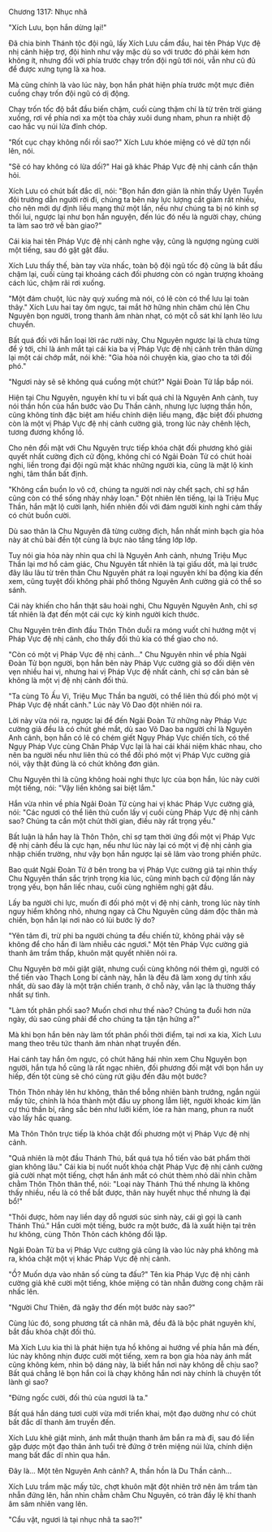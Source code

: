 




Chương 1317: Nhục nhã


"Xích Lưu, bọn hắn dừng lại!"

Đã chia binh Thánh tộc đội ngũ, lấy Xích Lưu cầm đầu, hai tên Pháp Vực đệ nhị cảnh hiệp trợ, đội hình như vậy mặc dù so với trước đó phải kém hơn không ít, nhưng đối với phía trước chạy trốn đội ngũ tới nói, vẫn như cũ đủ để được xưng tụng là xa hoa.

Mà cũng chính là vào lúc này, bọn hắn phát hiện phía trước một mực điên cuồng chạy trốn đội ngũ có dị động.

Chạy trốn tốc độ bắt đầu biến chậm, cuối cùng thậm chí là từ trên trời giáng xuống, rơi về phía nơi xa một tòa chảy xuôi dung nham, phun ra nhiệt độ cao hắc vụ núi lửa đỉnh chóp.

"Rốt cục chạy không nổi rồi sao?" Xích Lưu khóe miệng có vẻ dữ tợn nổi lên, nói.

"Sẽ có hay không có lừa dối?" Hai gã khác Pháp Vực đệ nhị cảnh cẩn thận hỏi.

Xích Lưu có chút bất đắc dĩ, nói: "Bọn hắn đơn giản là nhìn thấy Uyên Tuyền đội trưởng dẫn người rời đi, chúng ta bên này lực lượng cắt giảm rất nhiều, cho nên mới dự định liều mạng thử một lần, nếu như chúng ta bị nó kinh sợ thối lui, ngược lại như bọn hắn nguyện, đến lúc đó nếu là người chạy, chúng ta làm sao trở về bàn giao?"

Cái kia hai tên Pháp Vực đệ nhị cảnh nghe vậy, cũng là ngượng ngùng cười một tiếng, sau đó gật gật đầu.

Xích Lưu thấy thế, bàn tay vừa nhấc, toàn bộ đội ngũ tốc độ cũng là bắt đầu chậm lại, cuối cùng tại khoảng cách đối phương còn có ngàn trượng khoảng cách lúc, chậm rãi rơi xuống.

"Một đám chuột, lúc này quỳ xuống mà nói, có lẽ còn có thể lưu lại toàn thây." Xích Lưu hai tay ôm ngực, tai mắt hờ hững nhìn chăm chú lên Chu Nguyên bọn người, trong thanh âm nhàn nhạt, có một cỗ sát khí lạnh lẽo lưu chuyển.

Bất quá đối với hắn loại lời rác rưởi này, Chu Nguyên ngược lại là chưa từng để ý tới, chỉ là ánh mắt tại cái kia ba vị Pháp Vực đệ nhị cảnh trên thân dừng lại một cái chớp mắt, nói khẽ: "Gia hỏa nói chuyện kia, giao cho ta tới đối phó."

"Ngươi này sẽ sẽ không quá cuồng một chút?" Ngải Đoàn Tử lắp bắp nói.

Hiện tại Chu Nguyên, nguyên khí tu vi bất quá chỉ là Nguyên Anh cảnh, tuy nói thần hồn của hắn bước vào Du Thần cảnh, nhưng lực lượng thần hồn, cũng không tính đặc biệt am hiểu chính diện liều mạng, đặc biệt đối phương còn là một vị Pháp Vực đệ nhị cảnh cường giả, trong lúc này chênh lệch, tương đương khổng lồ.

Cho nên đối mặt với Chu Nguyên trực tiếp khóa chặt đối phương khó giải quyết nhất cường địch cử động, không chỉ có Ngải Đoàn Tử có chút hoài nghi, liền trong đại đội ngũ mặt khác những người kia, cũng là mặt lộ kinh nghi, tâm thần bất định.

"Không cần buồn lo vô cớ, chúng ta người nơi này chết sạch, chỉ sợ hắn cũng còn có thể sống nhảy nhảy loạn." Đột nhiên lên tiếng, lại là Triệu Mục Thần, hắn mặt lộ cười lạnh, hiển nhiên đối với đám người kinh nghi cảm thấy có chút buồn cười.

Dù sao thân là Chu Nguyên đã từng cường địch, hắn nhất minh bạch gia hỏa này át chủ bài đến tột cùng là bực nào tầng tầng lớp lớp.

Tuy nói gia hỏa này nhìn qua chỉ là Nguyên Anh cảnh, nhưng Triệu Mục Thần lại mơ hồ cảm giác, Chu Nguyên tất nhiên là tại giấu dốt, mà lại trước đây lâu lâu từ trên thân Chu Nguyên phát ra loại nguyên khí ba động kia đến xem, cũng tuyệt đối không phải phổ thông Nguyên Anh cường giả có thể so sánh.

Cái này khiến cho hắn thật sâu hoài nghi, Chu Nguyên Nguyên Anh, chỉ sợ tất nhiên là đạt đến một cái cực kỳ kinh người kích thước.

Chu Nguyên trên đỉnh đầu Thôn Thôn duỗi ra móng vuốt chỉ hướng một vị Pháp Vực đệ nhị cảnh, cho thấy đối thủ kia có thể giao cho nó.

"Còn có một vị Pháp Vực đệ nhị cảnh..." Chu Nguyên nhìn về phía Ngải Đoàn Tử bọn người, bọn hắn bên này Pháp Vực cường giả so đối diện vẻn vẹn nhiều hai vị, nhưng hai vị Pháp Vực đệ nhất cảnh, chỉ sợ căn bản sẽ không là một vị đệ nhị cảnh đối thủ.

"Ta cùng Tô Ấu Vi, Triệu Mục Thần ba người, có thể liên thủ đối phó một vị Pháp Vực đệ nhất cảnh." Lúc này Võ Dao đột nhiên nói ra.

Lời này vừa nói ra, ngược lại để đến Ngải Đoàn Tử những này Pháp Vực cường giả đều là có chút ghé mắt, dù sao Võ Dao ba người chỉ là Nguyên Anh cảnh, bọn hắn có lẽ có chém giết Ngụy Pháp Vực chiến tích, có thể Ngụy Pháp Vực cùng Chân Pháp Vực lại là hai cái khái niệm khác nhau, cho nên ba người nếu như liên thủ có thể đối phó một vị Pháp Vực cường giả nói, vậy thật đúng là có chút không đơn giản.

Chu Nguyên thì là cũng không hoài nghi thực lực của bọn hắn, lúc này cười một tiếng, nói: "Vậy liền không sai biệt lắm."

Hắn vừa nhìn về phía Ngải Đoàn Tử cùng hai vị khác Pháp Vực cường giả, nói: "Các ngươi có thể liên thủ cuốn lấy vị cuối cùng Pháp Vực đệ nhị cảnh sao? Chúng ta cần một chút thời gian, điều này rất trọng yếu."

Bất luận là hắn hay là Thôn Thôn, chỉ sợ tạm thời ứng đối một vị Pháp Vực đệ nhị cảnh đều là cực hạn, nếu như lúc này lại có một vị đệ nhị cảnh gia nhập chiến trường, như vậy bọn hắn ngược lại sẽ lâm vào trong phiền phức.

Bao quát Ngải Đoàn Tử ở bên trong ba vị Pháp Vực cường giả tại nhìn thấy Chu Nguyên thần sắc trịnh trọng kia lúc, cũng minh bạch cử động lần này trọng yếu, bọn hắn liếc nhau, cuối cùng nghiêm nghị gật đầu.

Lấy ba người chi lực, muốn đi đối phó một vị đệ nhị cảnh, trong lúc này tính nguy hiểm không nhỏ, nhưng ngay cả Chu Nguyên cũng dám độc thân mà chiến, bọn hắn lại nơi nào có lùi bước lý do?

"Yên tâm đi, trừ phi ba người chúng ta đều chiến tử, không phải vậy sẽ không để cho hắn đi làm nhiễu các ngươi." Một tên Pháp Vực cường giả thanh âm trầm thấp, khuôn mặt quyết nhiên nói ra.

Chu Nguyên bờ môi giật giật, nhưng cuối cùng không nói thêm gì, người có thể tiến vào Thạch Long bí cảnh này, hẳn là đều đã làm xong dự tính xấu nhất, dù sao đây là một trận chiến tranh, ở chỗ này, vẫn lạc là thường thấy nhất sự tình.

"Làm tốt phân phối sao? Muốn chơi như thế nào? Chúng ta đuổi hơn nửa ngày, dù sao cũng phải để cho chúng ta tận tận hứng a?"

Mà khi bọn hắn bên này làm tốt phân phối thời điểm, tại nơi xa kia, Xích Lưu mang theo trêu tức thanh âm nhàn nhạt truyền đến.

Hai cánh tay hắn ôm ngực, có chút hăng hái nhìn xem Chu Nguyên bọn người, hắn tựa hồ cũng là rất ngạc nhiên, đối phương đối mặt với bọn hắn uy hiếp, đến tột cùng sẽ chó cùng rứt giậu đến đâu một bước?

Thôn Thôn nhảy lên hư không, thân thể bỗng nhiên bành trướng, ngắn ngủi mấy tức, chính là hóa thành một đầu uy phong lẫm liệt, người khoác kim lân cự thú thần bí, răng sắc bén như lưỡi kiếm, lóe ra hàn mang, phun ra nuốt vào lấy hắc quang.

Mà Thôn Thôn trực tiếp là khóa chặt đối phương một vị Pháp Vực đệ nhị cảnh.

"Quả nhiên là một đầu Thánh Thú, bất quá tựa hồ tiến vào bát phẩm thời gian không lâu." Cái kia bị nuốt nuốt khóa chặt Pháp Vực đệ nhị cảnh cường giả cười nhạt một tiếng, chợt hắn ánh mắt có chút thèm nhỏ dãi nhìn chằm chằm Thôn Thôn thân thể, nói: "Loại này Thánh Thú thế nhưng là không thấy nhiều, nếu là có thể bắt được, thân này huyết nhục thế nhưng là đại bổ!"

"Thôi được, hôm nay liền dạy dỗ ngươi súc sinh này, cái gì gọi là canh Thánh Thú." Hắn cười một tiếng, bước ra một bước, đã là xuất hiện tại trên hư không, cùng Thôn Thôn cách không đối lập.

Ngải Đoàn Tử ba vị Pháp Vực cường giả cũng là vào lúc này phá không mà ra, khóa chặt một vị khác Pháp Vực đệ nhị cảnh.

"Ồ? Muốn dựa vào nhân số cùng ta đấu?" Tên kia Pháp Vực đệ nhị cảnh cường giả khẽ cười một tiếng, khóe miệng có tàn nhẫn đường cong chậm rãi nhấc lên.

"Người Chư Thiên, đã ngây thơ đến một bước này sao?"

Cùng lúc đó, song phương tất cả nhân mã, đều đã là bộc phát nguyên khí, bắt đầu khóa chặt đối thủ.

Mà Xích Lưu kia thì là phát hiện tựa hồ không ai hướng về phía hắn mà đến, lúc này không nhịn được cười một tiếng, xem ra bọn gia hỏa này ánh mắt cũng không kém, nhìn bộ dáng này, là biết hắn nơi này không dễ chịu sao? Bất quá chẳng lẽ bọn hắn coi là chạy không hắn nơi này chính là chuyện tốt lành gì sao?

"Đừng ngốc cười, đối thủ của ngươi là ta."

Bất quá hắn dáng tươi cười vừa mới triển khai, một đạo dường như có chút bất đắc dĩ thanh âm truyền đến.

Xích Lưu khẽ giật mình, ánh mắt thuận thanh âm bắn ra mà đi, sau đó liền gặp được một đạo thân ảnh tuổi trẻ đứng ở trên miệng núi lửa, chính diện mang bất đắc dĩ nhìn qua hắn.

Đây là... Một tên Nguyên Anh cảnh? A, thần hồn là Du Thần cảnh...

Xích Lưu trầm mặc mấy tức, chợt khuôn mặt đột nhiên trở nên âm trầm tàn nhẫn đứng lên, hắn nhìn chằm chằm Chu Nguyên, có tràn đầy lệ khí thanh âm sâm nhiên vang lên.

"Cẩu vật, ngươi là tại nhục nhã ta sao?!"




